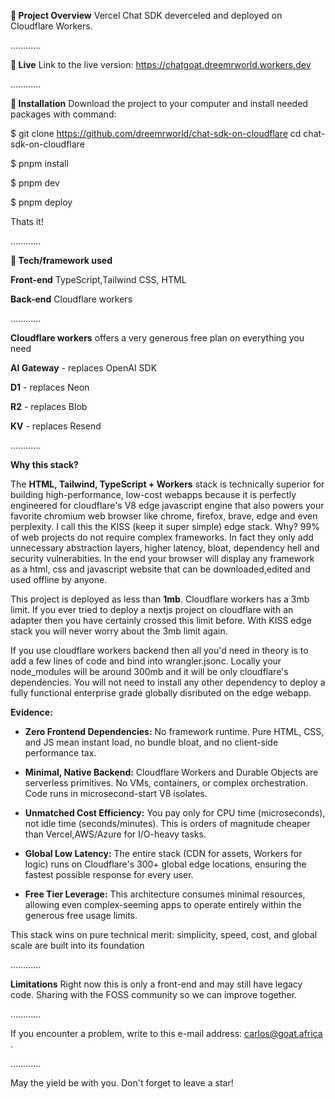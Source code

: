 **🎉 Project Overview**
Vercel Chat SDK deverceled and deployed on Cloudflare Workers. 

............

**📍 Live**
Link to the live version: https://chatgoat.dreemrworld.workers.dev

............

**💾 Installation**
Download the project to your computer and install needed packages with command:

$ git clone https://github.com/dreemrworld/chat-sdk-on-cloudflare
cd chat-sdk-on-cloudflare

$ pnpm install

$ pnpm dev 

$ pnpm deploy


Thats it!

............

**🔧 Tech/framework used**

**Front-end**
TypeScript,Tailwind CSS, HTML 

**Back-end**
Cloudflare workers 

............

**Cloudflare workers** offers a very generous free plan on everything you need

**AI Gateway** - replaces OpenAI SDK 

**D1** - replaces Neon 

**R2** - replaces Blob

**KV** - replaces Resend 

............

**Why this stack?**

The **HTML, Tailwind, TypeScript \+ Workers** stack is technically superior for building high-performance, low-cost webapps because it is perfectly engineered for cloudflare's V8 edge javascript engine that also powers your favorite chromium web browser like chrome, firefox, brave, edge and even perplexity. I call this the KISS (keep it super simple) edge stack. Why? 99% of web projects do not require complex frameworks. In fact they only add unnecessary abstraction layers, higher latency, bloat, dependency hell and security vulnerabities. In the end your browser will display any framework as a html, css and javascript website that can be downloaded,edited and used offline by anyone. 

This project is deployed as less than **1mb**. Cloudflare workers has a 3mb limit. If you ever tried to deploy a nextjs project on cloudflare with an adapter then you have certainly crossed this limit before. With KISS edge stack you will never worry about the 3mb limit again. 

If you use cloudflare workers backend then all you'd need in theory is to add a few lines of code and bind into wrangler.jsonc. Locally your node_modules will be around 300mb and it will be only cloudflare's dependencies. You will not need to install any other dependency to deploy a fully functional enterprise grade globally disributed on the edge webapp.  

**Evidence:**

* **Zero Frontend Dependencies:** No framework runtime. Pure HTML, CSS, and JS mean instant load, no bundle bloat, and no client-side performance tax.

* **Minimal, Native Backend:** Cloudflare Workers and Durable Objects are serverless primitives. No VMs, containers, or complex orchestration. Code runs in microsecond-start V8 isolates.

* **Unmatched Cost Efficiency:** You pay only for CPU time (microseconds), not idle time (seconds/minutes). This is orders of magnitude cheaper than Vercel,AWS/Azure for I/O-heavy tasks.

* **Global Low Latency:** The entire stack (CDN for assets, Workers for logic) runs on Cloudflare's 300+ global edge locations, ensuring the fastest possible response for every user.

* **Free Tier Leverage:** This architecture consumes minimal resources, allowing even complex-seeming apps to operate entirely within the generous free usage limits.

This stack wins on pure technical merit: simplicity, speed, cost, and global scale are built into its foundation

............

**Limitations**
Right now this is only a front-end and may still have legacy code. Sharing with the FOSS community so we can improve together. 

............

If you encounter a problem, write to this e-mail address: carlos@goat.africa . 

............

May the yield be with you. Don't forget to leave a star!
 

